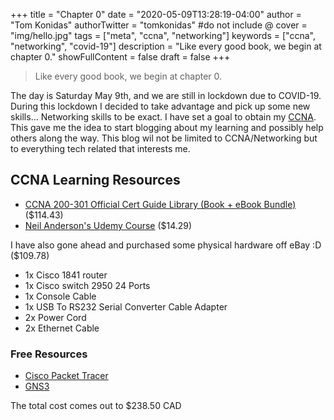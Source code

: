 +++
title = "Chapter 0"
date = "2020-05-09T13:28:19-04:00"
author = "Tom Konidas"
authorTwitter = "tomkonidas" #do not include @
cover = "img/hello.jpg"
tags = ["meta", "ccna", "networking"]
keywords = ["ccna", "networking", "covid-19"]
description = "Like every good book, we begin at chapter 0."
showFullContent = false
draft = false
+++

> Like every good book, we begin at chapter 0.

The day is Saturday May 9th, and we are still in lockdown due to COVID-19.
During this lockdown I decided to take advantage and pick up some new skills...
Networking skills to be exact. I have set a goal to obtain my [CCNA](https://www.cisco.com/c/en/us/training-events/training-certifications/certifications/associate/ccna.html).
This gave me the idea to start blogging about my learning and possibly help others along the way. This blog wil not be limited to CCNA/Networking but to everything tech related that interests me.


## CCNA Learning Resources

- [CCNA 200-301 Official Cert Guide Library (Book + eBook Bundle)](https://www.ciscopress.com/store/ccna-200-301-official-cert-guide-library-9781587147142) ($114.43)
- [Neil Anderson's Udemy Course](https://www.udemy.com/course/ccna-complete/) ($14.29)

I have also gone ahead and purchased some physical hardware off eBay :D ($109.78)
- 1x Cisco 1841 router
- 1x Cisco switch 2950 24 Ports
- 1x Console Cable
- 1x USB To RS232 Serial Converter Cable Adapter
- 2x Power Cord
- 2x Ethernet Cable

### Free Resources
- [Cisco Packet Tracer](https://www.netacad.com/courses/packet-tracer)
- [GNS3](https://www.gns3.com/)

The total cost comes out to $238.50 CAD